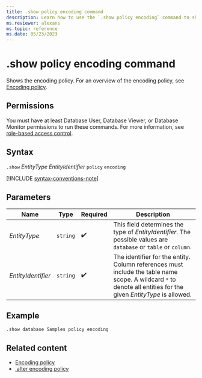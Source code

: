 ```yaml
---
title: .show policy encoding command
description: Learn how to use the `.show policy encoding` command to show the encoding policy of the specified entity.
ms.reviewer: alexans
ms.topic: reference
ms.date: 05/23/2023
---
```

# .show policy encoding command

Shows the encoding policy. For an overview of the encoding policy, see [Encoding policy](encoding-policy.md).

## Permissions

You must have at least Database User, Database Viewer, or Database Monitor permissions to run these commands. For more information, see [role-based access control](../access-control/role-based-access-control.md).

## Syntax

`.show` *EntityType* *EntityIdentifier* `policy` `encoding`

[!INCLUDE [syntax-conventions-note](../includes/syntax-conventions-note.md)]

## Parameters

|Name | Type | Required | Description |
|--|--|--|--|
| *EntityType* | `string` |  :heavy_check_mark: | This field determines the type of *EntityIdentifier*. The possible values are `database` or `table` or `column`.|
| *EntityIdentifier* | `string` |  :heavy_check_mark: | The identifier for the entity. Column references must include the table name scope. A wildcard `*` to denote all entities for the given *EntityType* is allowed. |

## Example

```kusto
.show database Samples policy encoding
```

## Related content

* [Encoding policy](encoding-policy.md)
* [.alter encoding policy](alter-encoding-policy.md)
